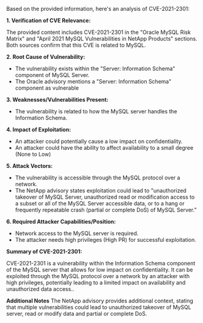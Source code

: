 Based on the provided information, here's an analysis of CVE-2021-2301:

**1. Verification of CVE Relevance:**

The provided content includes CVE-2021-2301 in the "Oracle MySQL Risk Matrix" and "April 2021 MySQL Vulnerabilities in NetApp Products" sections. Both sources confirm that this CVE is related to MySQL.

**2. Root Cause of Vulnerability:**
   - The vulnerability exists within the "Server: Information Schema" component of MySQL Server. 
   - The Oracle advisory mentions a "Server: Information Schema" component as vulnerable

**3. Weaknesses/Vulnerabilities Present:**
   - The vulnerability is related to how the MySQL server handles the Information Schema.

**4. Impact of Exploitation:**
   - An attacker could potentially cause a low impact on confidentiality.
   -  An attacker could have the ability to affect availability to a small degree (None to Low)

**5. Attack Vectors:**
   - The vulnerability is accessible through the MySQL protocol over a network.
   -  The NetApp advisory states exploitation could lead to "unauthorized takeover of MySQL Server, unauthorized read or modification access to a subset or all of the MySQL Server accessible data, or to a hang or frequently repeatable crash (partial or complete DoS) of MySQL Server."

**6. Required Attacker Capabilities/Position:**
   - Network access to the MySQL server is required.
   -  The attacker needs high privileges (High PR) for successful exploitation.

**Summary of CVE-2021-2301:**

CVE-2021-2301 is a vulnerability within the Information Schema component of the MySQL server that allows for low impact on confidentiality. It can be exploited through the MySQL protocol over a network by an attacker with high privileges, potentially leading to a limited impact on availability and unauthorized data access..

**Additional Notes**
The NetApp advisory provides additional context, stating that multiple vulnerabilities could lead to unauthorized takeover of MySQL server, read or modify data and partial or complete DoS.
